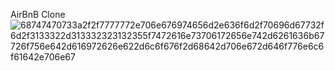 AirBnB Clone 
![68747470733a2f2f7777772e706e676974656d2e636f6d2f70696d67732f6d2f3133322d313332323132355f7472616e73706172656e742d6261636b67726f756e642d616972626e622d6c6f676f2d68642d706e672d646f776e6c6f61642e706e67](https://github.com/marylishop/AirBnB_clone/assets/127736868/51fd2f28-9b0a-4271-b360-f6b89bd37af7)
